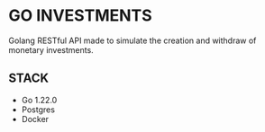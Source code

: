 # GO INVESTMENTS

Golang RESTful API made to simulate the creation and withdraw of monetary investments.

## STACK

- Go 1.22.0
- Postgres
- Docker
